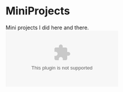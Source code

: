 # MiniProjects
Mini projects I did here and there.
![alt tag](https://raw.githubusercontent.com/Bryce-R/MiniProjects/tree/master/ParticleFilter/results.eps)
